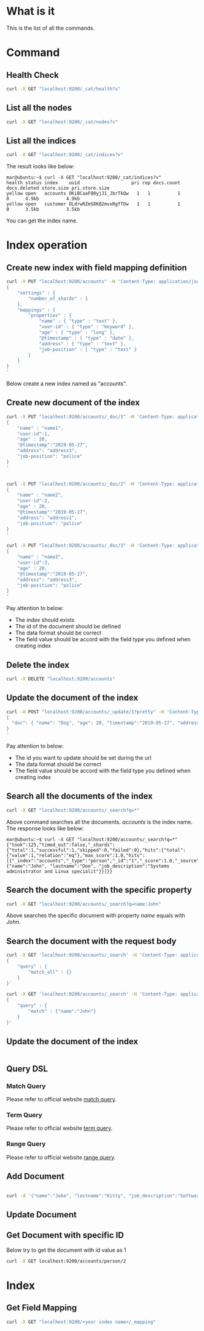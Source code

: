 # What is it
This is the list of all the commands.

# Command

## Health Check

```sh
curl -X GET "localhost:9200/_cat/health?v"
```

## List all the nodes

```sh
curl -X GET "localhost:9200/_cat/nodes?v"
```

## List all the indices
```sh
curl -X GET "localhost:9200/_cat/indices?v"
```

The result looks like below:

```
mar@ubuntu:~$ curl -X GET "localhost:9200/_cat/indices?v"
health status index    uuid                   pri rep docs.count docs.deleted store.size pri.store.size
yellow open   accounts OKiBCaaFQ0yjJ1_JbrTkQw   1   1          1            0      4.9kb          4.9kb
yellow open   customer OLdrwRZmS8KB2mvxRgfTOw   1   1          1            0      3.5kb          3.5kb

```
You can get the index name.

# Index operation

## Create new index with field mapping definition
```sh
curl -X PUT "localhost:9200/accounts" -H 'Content-Type: application/json' -d'
{
    "settings" : {
        "number_of_shards" : 1
    },
    "mappings" : {
        "properties" : {
            "name" : { "type" : "text" },
            "user-id" : { "type" : "keyword" },
            "age" : { "type" : "long" },
            "@timestamp" : { "type" : "date" },
            "address" : { "type" : "text" },
            "job-position" : { "type" : "text" }
        }
    }
}
'
```

Below create a new index named as "accounts".


## Create new document of the index
```sh
curl -X PUT "localhost:9200/accounts/_doc/1" -H 'Content-Type: application/json' -d'
{
    "name" : "name1",
	"user-id":1,
    "age" : 20,
	"@timestamp":"2019-05-27",
	"address": "address1",
	"job-position": "police"
}
'


curl -X PUT "localhost:9200/accounts/_doc/2" -H 'Content-Type: application/json' -d'
{
    "name" : "name2",
	"user-id":2,
    "age" : 20,
	"@timestamp":"2019-05-27",
	"address": "address1",
	"job-position": "police"
}
'

curl -X PUT "localhost:9200/accounts/_doc/3" -H 'Content-Type: application/json' -d'
{
    "name" : "name3",
	"user-id":3,
    "age" : 20,
	"@timestamp":"2019-05-27",
	"address": "address3",
	"job-position": "police"
}
'

```

Pay attention to below:
* The index should exists
* The id of the document should be defined
* The data format should be correct
* The field value should be accord with the field type you defined when creating index


## Delete the index
```sh
curl -X DELETE "localhost:9200/accounts"
```


## Update the document of the index
```sh
curl -X POST "localhost:9200/accounts/_update/1?pretty" -H 'Content-Type: application/json' -d'
{
  "doc": { "name": "Dog", "age": 20, "timestamp":"2019-05-27", "address": "address1", "job-position": "police" }
}
'
```

Pay attention to below:
* The id you want to update should be set during the url
* The data format should be correct
* The field value should be accord with the field type you defined when creating index


## Search all the documents of the index

```sh
curl -X GET "localhost:9200/accounts/_search?q=*"
```
Above command searches all the documents. _accounts_ is the index name.
<br>
The response looks like below:

```
mar@ubuntu:~$ curl -X GET "localhost:9200/accounts/_search?q=*"
{"took":125,"timed_out":false,"_shards":{"total":1,"successful":1,"skipped":0,"failed":0},"hits":{"total":{"value":1,"relation":"eq"},"max_score":1.0,"hits":[{"_index":"accounts","_type":"person","_id":"1","_score":1.0,"_source":{"name":"John", "lastname":"Doe", "job_description":"Systems administrator and Linux specialit"}}]}}
```

## Search the document with the specific property
```sh
curl -X GET "localhost:9200/accounts/_search?q=name:John"
```
Above searches the specific document with property _name_ equals with _John_.


## Search the document with the request body

```sh
curl -X GET 'localhost:9200/accounts/_search' -H 'Content-Type: application/json' -d '
{
    "query" : {
        "match_all" : {}
    }
}'
```

```sh
curl -X GET 'localhost:9200/accounts/_search' -H 'Content-Type: application/json' -d '
{
    "query" : {
        "match" : {"name":"John"}
    }
}'
```


## Update the document of the index
```sh

```

## Query DSL

### Match Query
Please refer to official website [match query](https://www.elastic.co/guide/en/elasticsearch/reference/7.0/query-dsl-match-query.html#query-dsl-match-query-boolean).


### Term Query
Please refer to official website [term query](https://www.elastic.co/guide/en/elasticsearch/reference/7.0/query-dsl-term-query.html).

### Range Query
Please refer to official website [range query](https://www.elastic.co/guide/en/elasticsearch/reference/7.0/query-dsl-range-query.html).


## Add Document
```sh

curl -d '{"name":"Joke", "lastname":"Kitty", "job_description":"Software engineer"}' -H "Content-Type: application/json" -X POST localhost:9200/accounts/person/2

```

## Update Document


## Get Document with specific ID
Below try to get the document with id value as 1

```sh
curl -X GET localhost:9200/accounts/person/2
```



# Index

## Get Field Mapping

```sh
curl -X GET "localhost:9200/<your index name>/_mapping"
```



